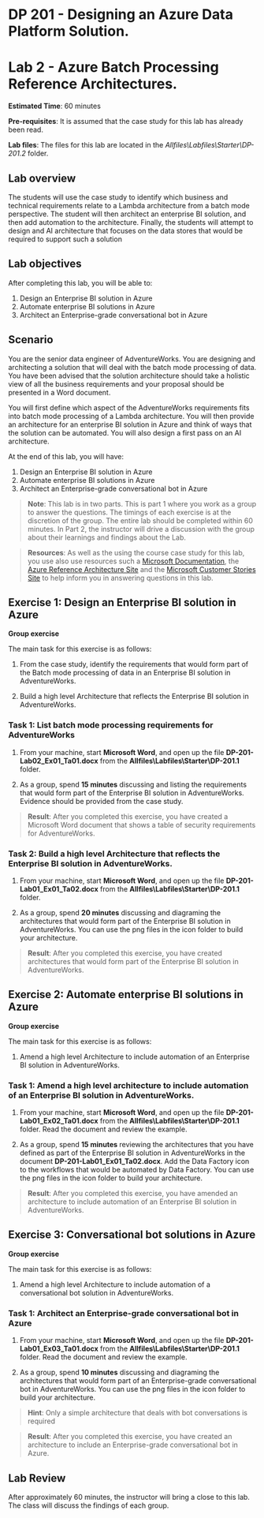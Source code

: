 # DP 201 - Designing an Azure Data Platform Solution.
# Lab 2 - Azure Batch Processing Reference Architectures.

**Estimated Time**: 60 minutes

**Pre-requisites**: It is assumed that the case study for this lab has already been read.

**Lab files**: The files for this lab are located in the _Allfiles\Labfiles\Starter\DP-201.2_ folder.

## Lab overview

The students will use the case study to identify which business and technical requirements relate to a Lambda architecture from a batch mode perspective. The student will then architect an enterprise BI solution, and then add automation to the architecture. Finally, the students will attempt to design and AI architecture that focuses on the data stores that would be required to support such a solution 

## Lab objectives
  
After completing this lab, you will be able to:

1. Design an Enterprise BI solution in Azure
2. Automate enterprise BI solutions in Azure
3. Architect an Enterprise-grade conversational bot in Azure

## Scenario
  
You are the senior data engineer of AdventureWorks. You are designing and architecting a solution that will deal with the batch mode processing of data. You have been advised that the solution architecture should take a holistic view of all the business requirements and your proposal should be presented in a Word document.

You will first define which aspect of the AdventureWorks requirements fits into batch mode processing of a Lambda architecture. You will then provide an architecture for an enterprise BI solution in Azure and think of ways that the solution can be automated. You will also design a first pass on an AI architecture.

At the end of this lab, you will have:

1. Design an Enterprise BI solution in Azure
2. Automate enterprise BI solutions in Azure
3. Architect an Enterprise-grade conversational bot in Azure

>**Note**: This lab is in two parts. This is part 1 where you work as a group to answer the questions. The timings of each exercise is at the discretion of the group. The entire lab should be completed within 60 minutes. In Part 2, the instructor will drive a discussion with the group about their learnings and findings about the Lab.

>**Resources**: As well as the using the course case study for this lab, you use also use resources such a [Microsoft Documentation](https://docs.microsoft.com), the [Azure Reference Architecture Site](https://docs.microsoft.com/en-us/azure/architecture/reference-architectures/) and the [Microsoft Customer Stories Site](https://customers.microsoft.com/) to help inform you in answering questions in this lab. 

## Exercise 1: Design an Enterprise BI solution in Azure

**Group exercise**
  
The main task for this exercise is as follows:

1. From the case study, identify the requirements that would form part of the Batch mode processing of data in an Enterprise BI solution in AdventureWorks.

1. Build a high level Architecture that reflects the Enterprise BI solution in AdventureWorks.

### Task 1: List batch mode processing requirements for AdventureWorks

1. From your machine, start **Microsoft Word**, and open up the file **DP-201-Lab02_Ex01_Ta01.docx** from the **Allfiles\Labfiles\Starter\DP-201.1** folder.

1. As a group, spend **15 minutes** discussing and listing the requirements that would form part of the Enterprise BI solution in AdventureWorks. Evidence should be provided from the case study.

> **Result**: After you completed this exercise, you have created a Microsoft Word document that shows a table of security requirements for AdventureWorks.

### Task 2: Build a high level Architecture that reflects the Enterprise BI solution in AdventureWorks.

1. From your machine, start **Microsoft Word**, and open up the file **DP-201-Lab01_Ex01_Ta02.docx** from the **Allfiles\Labfiles\Starter\DP-201.1** folder.

1. As a group, spend **20 minutes** discussing and diagraming the architectures that would form part of the Enterprise BI solution in AdventureWorks. You can use the png files in the icon folder to build your architecture.

> **Result**: After you completed this exercise, you have created architectures that would form part of the Enterprise BI solution in AdventureWorks.

## Exercise 2: Automate enterprise BI solutions in Azure

**Group exercise**
  
The main task for this exercise is as follows:

1. Amend a high level Architecture to include automation of an Enterprise BI solution in AdventureWorks.

### Task 1: Amend a high level architecture to include automation of an Enterprise BI solution in AdventureWorks.

1. From your machine, start **Microsoft Word**, and open up the file **DP-201-Lab01_Ex02_Ta01.docx** from the **Allfiles\Labfiles\Starter\DP-201.1** folder. Read the document and review the example.

1. As a group, spend **15 minutes** reviewing the architectures that you have defined as part of the Enterprise BI solution in AdventureWorks in the document **DP-201-Lab01_Ex01_Ta02.docx**. Add the Data Factory icon to the workflows that would be automated by Data Factory. You can use the png files in the icon folder to build your architecture.

> **Result**: After you completed this exercise, you have amended an architecture to include automation of an Enterprise BI solution in AdventureWorks.

## Exercise 3: Conversational bot solutions in Azure

**Group exercise**
  
The main task for this exercise is as follows:

1. Amend a high level Architecture to include automation of a conversational bot solution in AdventureWorks.

### Task 1: Architect an Enterprise-grade conversational bot in Azure

1. From your machine, start **Microsoft Word**, and open up the file **DP-201-Lab01_Ex03_Ta01.docx** from the **Allfiles\Labfiles\Starter\DP-201.1** folder. Read the document and review the example.

1. As a group, spend **10 minutes** discussing and diagraming the architectures that would form part of an Enterprise-grade conversational bot in  AdventureWorks. You can use the png files in the icon folder to build your architecture.

> **Hint**: Only a simple architecture that deals with bot conversations is required

> **Result**: After you completed this exercise, you have created an architecture to include an Enterprise-grade conversational bot in Azure.

## Lab Review

After approximately 60 minutes, the instructor will bring a close to this lab. The class will discuss the findings of each group.